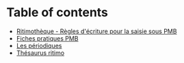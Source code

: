 # Table of contents

* [Ritimothèque - Règles d'écriture pour la saisie sous PMB](README.md)
* [Fiches pratiques PMB](fiches-pratiques.md)
* [Les périodiques](les-periodiques.md)
* [Thésaurus ritimo](thesaurus-ritimo.md)

